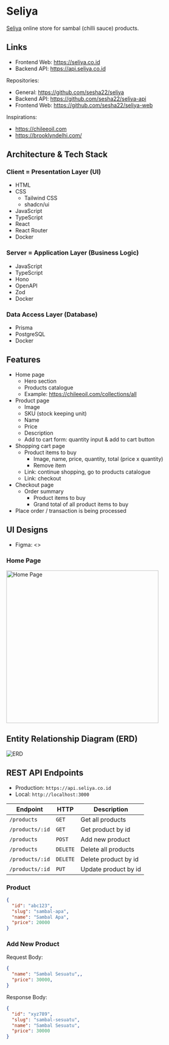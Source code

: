 # Seliya

[Seliya](http://seliya.co.id) online store for sambal (chilli sauce) products.

## Links

- Frontend Web: <https://seliya.co.id>
- Backend API: <https://api.seliya.co.id>

Repositories:

- General: <https://github.com/sesha22/seliya>
- Backend API: <https://github.com/sesha22/seliya-api>
- Frontend Web: <https://github.com/sesha22/seliya-web>

Inspirations:

- <https://chileeoil.com>
- <https://brooklyndelhi.com/>

## Architecture & Tech Stack

### Client = Presentation Layer (UI)

- HTML
- CSS
  - Tailwind CSS
  - shadcn/ui
- JavaScript
- TypeScript
- React
- React Router
- Docker

### Server = Application Layer (Business Logic)

- JavaScript
- TypeScript
- Hono
- OpenAPI
- Zod
- Docker

### Data Access Layer (Database)

- Prisma
- PostgreSQL
- Docker

## Features

- Home page
  - Hero section
  - Products catalogue
  - Example: <https://chileeoil.com/collections/all>
- Product page
  - Image
  - SKU (stock keeping unit)
  - Name
  - Price
  - Description
  - Add to cart form: quantity input & add to cart button
- Shopping cart page
  - Product items to buy
    - Image, name, price, quantity, total (price x quantity)
    - Remove item
  - Link: continue shopping, go to products catalogue
  - Link: checkout
- Checkout page
  - Order summary
    - Product items to buy
    - Grand total of all product items to buy
- Place order / transaction is being processed

## UI Designs

- Figma: <>

### Home Page

<img alt="Home Page" src="./designs/home.jpg" width="400" />

## Entity Relationship Diagram (ERD)

![ERD](./diagrams/erd.svg)

## REST API Endpoints

- Production: `https://api.seliya.co.id`
- Local: `http://localhost:3000`

| Endpoint        | HTTP     | Description          |
| --------------- | -------- | -------------------- |
| `/products`     | `GET`    | Get all products     |
| `/products/:id` | `GET`    | Get product by id    |
| `/products`     | `POST`   | Add new product      |
| `/products`     | `DELETE` | Delete all products  |
| `/products/:id` | `DELETE` | Delete product by id |
| `/products/:id` | `PUT`    | Update product by id |

### Product

```json
{
  "id": "abc123",
  "slug": "sambal-apa",
  "name": "Sambal Apa",
  "price": 20000
}
```

### Add New Product

Request Body:

```json
{
  "name": "Sambal Sesuatu",,
  "price": 30000,
}
```

Response Body:

```json
{
  "id": "xyz789",
  "slug": "sambal-sesuatu",
  "name": "Sambal Sesuatu",
  "price": 30000
}
```
